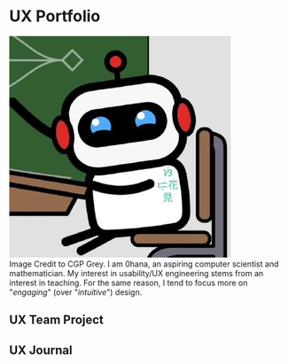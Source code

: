 # UX Portfolio
!["Picture" of "Self"](assets/picture.png)<br/>
Image Credit to CGP Grey.
I am 0hana, an aspiring computer scientist and mathematician.
My interest in usability/UX engineering stems from an interest in teaching.
For the same reason, I tend to focus more on "_engaging_" (over "_intuitive_") design.

## UX Team Project


## UX Journal
